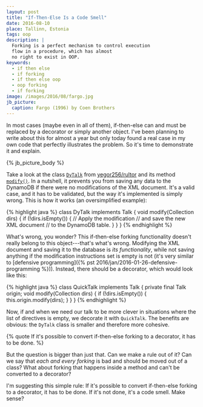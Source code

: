 ```yaml
---
layout: post
title: "If-Then-Else Is a Code Smell"
date: 2016-08-10
place: Tallinn, Estonia
tags: oop
description: |
  Forking is a perfect mechanism to control execution
  flow in a procedure, which has almost
  no right to exist in OOP.
keywords:
  - if then else
  - if forking
  - if then else oop
  - oop forking
  - if forking
image: /images/2016/08/fargo.jpg
jb_picture:
  caption: Fargo (1996) by Coen Brothers
---
```


In most cases (maybe even in all of them), if-then-else can and must
be replaced by a decorator or simply another object.
I've been planning to write about this for almost a year but only today found
a real case in my own code that perfectly
illustrates the problem. So it's time to demonstrate it and explain.

<!--more-->

{% jb_picture_body %}

Take a look at the class
[`DyTalk`](https://github.com/yegor256/rultor/blob/1.61.9/src/main/java/com/rultor/dynamo/DyTalk.java)
from
[yegor256/rultor](https://github.com/yegor256/rultor)
and its method
[`modify()`](https://github.com/yegor256/rultor/blob/1.61.9/src/main/java/com/rultor/dynamo/DyTalk.java#L127-L169).
In a nutshell, it prevents you from saving any data to the DynamoDB if there were no
modifications of the XML document. It's a valid case, and it has to be
validated, but the way it's implemented is simply wrong. This is
how it works (an oversimplified example):

{% highlight java %}
class DyTalk implements Talk {
  void modify(Collection<Directive> dirs) {
    if (!dirs.isEmpty()) {
      // Apply the modification
      // and save the new XML document
      // to the DynamoDB table.
    }
  }
}
{% endhighlight %}

What's wrong, you wonder? This if-then-else forking functionality doesn't really belong
to this object---that's what's wrong. Modifying the XML document
and saving it to the database is _its functionality_, while
not saving anything if the modification instructions set is empty is not
(it's very similar to [defensive programming]({% pst 2016/jan/2016-01-26-defensive-programming %})).
Instead, there should be a decorator, which would look like this:

{% highlight java %}
class QuickTalk implements Talk {
  private final Talk origin;
  void modify(Collection<Directive> dirs) {
    if (!dirs.isEmpty()) {
      this.origin.modify(dirs);
    }
  }
}
{% endhighlight %}

Now, if and when we need our talk to be more clever in situations where
the list of directives is empty, we decorate it with `QuickTalk`.
The benefits are obvious: the `DyTalk` class is smaller and therefore
more cohesive.

{% quote If it's possible to convert if-then-else forking to a decorator, it has to be done. %}

But the question is bigger than just that. Can we make a rule out of it? Can we say that
_each and every forking_ is bad and should be moved out of a class? What about
forking that happens inside a method and can't be converted to a decorator?

I'm suggesting this simple rule: If it's possible to convert if-then-else forking
to a decorator, it has to be done. If it's not done, it's a code smell.
Make sense?
